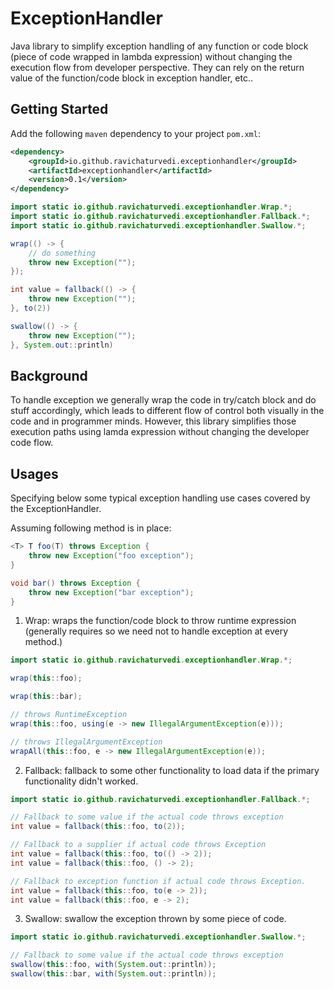 # ExceptionHandler

Java library to simplify exception handling of any function or code block (piece of code wrapped in lambda expression) without 
changing the execution flow from developer perspective. They can rely on the return value of the function/code block in exception handler, etc..

## Getting Started

Add the following `maven` dependency to your project `pom.xml`:

```xml
<dependency>
    <groupId>io.github.ravichaturvedi.exceptionhandler</groupId>
    <artifactId>exceptionhandler</artifactId>
    <version>0.1</version>
</dependency>
```

```java
import static io.github.ravichaturvedi.exceptionhandler.Wrap.*;
import static io.github.ravichaturvedi.exceptionhandler.Fallback.*;
import static io.github.ravichaturvedi.exceptionhandler.Swallow.*;

wrap(() -> {
    // do something
    throw new Exception("");
});

int value = fallback(() -> {
    throw new Exception("");
}, to(2))

swallow(() -> {
    throw new Exception("");
}, System.out::println)
```

## Background
To handle exception we generally wrap the code in try/catch block and do stuff accordingly, which leads to different flow of control both visually in the code and in programmer minds.
However, this library simplifies those execution paths using lamda expression without changing the developer code flow.


## Usages
Specifying below some typical exception handling use cases covered by the ExceptionHandler.

Assuming following method is in place:

```java
<T> T foo(T) throws Exception {
    throw new Exception("foo exception");
}

void bar() throws Exception {
    throw new Exception("bar exception");
}
```

1. Wrap: 
wraps the function/code block to throw runtime expression (generally requires so we need not to handle exception at every method.)

```java
import static io.github.ravichaturvedi.exceptionhandler.Wrap.*;

wrap(this::foo);

wrap(this::bar);

// throws RuntimeException
wrap(this::foo, using(e -> new IllegalArgumentException(e)));

// throws IllegalArgumentException
wrapAll(this::foo, e -> new IllegalArgumentException(e));
```

2. Fallback:
fallback to some other functionality to load data if the primary functionality didn't worked.

```java
import static io.github.ravichaturvedi.exceptionhandler.Fallback.*;

// Fallback to some value if the actual code throws exception
int value = fallback(this::foo, to(2));

// Fallback to a supplier if actual code throws Exception
int value = fallback(this::foo, to(() -> 2));
int value = fallback(this::foo, () -> 2);

// Fallback to exception function if actual code throws Exception.
int value = fallback(this::foo, to(e -> 2));
int value = fallback(this::foo, e -> 2);
```

3. Swallow:
swallow the exception thrown by some piece of code.

```java
import static io.github.ravichaturvedi.exceptionhandler.Swallow.*;

// Fallback to some value if the actual code throws exception
swallow(this::foo, with(System.out::println));
swallow(this::bar, with(System.out::println));

```